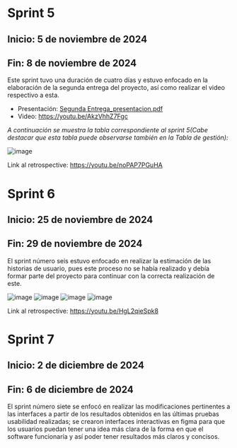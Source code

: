 # Sprint 5
## Inicio: 5 de noviembre de 2024
## Fin: 8 de noviembre de 2024
Este sprint tuvo una duración de cuatro días y estuvo enfocado en la elaboración de la segunda entrega del proyecto, así como realizar el video respectivo a esta.

- Presentación: [Segunda Entrega_presentacion.pdf](https://github.com/user-attachments/files/18024510/Segunda.Entrega_presentacion.pdf)
- Video: https://youtu.be/AkzVhhZ7Fgc

*A continuación se muestra la tabla correspondiente al sprint 5(Cabe destacar que esta tabla puede observarse también en la Tabla de gestión):*

![image](https://github.com/user-attachments/assets/ed0bfd2f-e0d9-4a86-abb1-879125a8601a)

Link al retrospective: https://youtu.be/noPAP7PGuHA

# Sprint 6
## Inicio: 25 de noviembre de 2024
## Fin: 29 de noviembre de 2024
El sprint número seis estuvo enfocado en realizar la estimación de las historias de usuario, pues este proceso no se había realizado y debía formar parte del proyecto para continuar con la correcta realización de este.

![image](https://github.com/user-attachments/assets/44cf593d-95ea-4881-a8a4-20fd5a7774b9)
![image](https://github.com/user-attachments/assets/c0ed11a0-6679-444d-92b1-aba84dacca86)
![image](https://github.com/user-attachments/assets/2b4c50ef-a9be-4860-85a3-2e83527f19b0)
![image](https://github.com/user-attachments/assets/a44ab5d1-532a-4ada-8389-a0887274eb98)

Link al retrospective: https://youtu.be/HgL2qieSpk8

# Sprint 7
## Inicio: 2 de diciembre de 2024
## Fin: 6 de diciembre de 2024
El sprint número siete se enfocó en realizar las modificaciones pertinentes a las interfaces a partir de los resultados obtenidos en las últimas pruebas usabilidad realizadas; se crearon interfaces interactivas en figma para que los usuarios puedan tener una idea más clara de la forma en que el software funcionaría y así poder tener resultados más claros y concisos.

